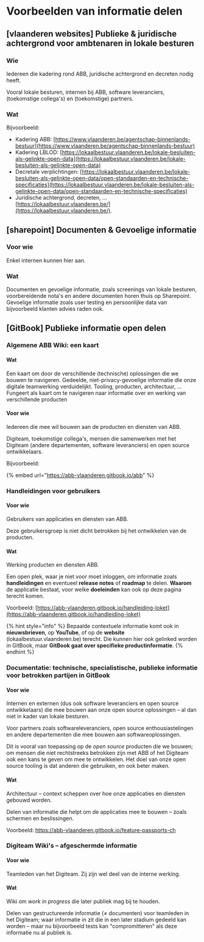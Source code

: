 # Voorbeelden van informatie delen

## \[vlaanderen websites\] Publieke & juridische achtergrond voor ambtenaren in lokale besturen

### Wie

Iedereen die kadering rond ABB, juridische achtergrond en decreten nodig heeft.

Vooral lokale besturen, internen bij ABB, software leveranciers, \(toekomstige collega's\) en \(toekomstige\) partners.

### Wat

Bijvoorbeeld:

* Kadering ABB: [https://www.vlaanderen.be/agentschap-binnenlands-bestuur](https://www.vlaanderen.be/agentschap-binnenlands-bestuur)
* Kadering LBLOD: [https://lokaalbestuur.vlaanderen.be/lokale-besluiten-als-gelinkte-open-data](https://lokaalbestuur.vlaanderen.be/lokale-besluiten-als-gelinkte-open-data)
* Decretale verplichtingen: [https://lokaalbestuur.vlaanderen.be/lokale-besluiten-als-gelinkte-open-data/open-standaarden-en-technische-specificaties](https://lokaalbestuur.vlaanderen.be/lokale-besluiten-als-gelinkte-open-data/open-standaarden-en-technische-specificaties)
* Juridische achtergrond, decreten, ... [https://lokaalbestuur.vlaanderen.be/](https://lokaalbestuur.vlaanderen.be/).

## \[sharepoint\] Documenten & Gevoelige informatie

### Voor wie

Enkel internen kunnen hier aan.

### Wat

Documenten en gevoelige informatie, zoals screenings van lokale besturen, voorbereidende nota's en andere documenten horen thuis op Sharepoint. Gevoelige informatie zoals user testing en persoonlijke data van bijvoorbeeld klanten advies raden ook.

## \[GitBook\] Publieke informatie open delen

### Algemene ABB Wiki: een kaart

#### Wat

Een kaart om door de verschillende \(technische\) oplossingen die we bouwen te navigeren. Gedeelde, niet-privacy-gevoelige informatie die onze digitale teamwerking verduidelijkt. Tooling, producten, architectuur, ... Fungeert als kaart om te navigeren naar informatie over en werking van verschillende producten

#### Voor wie

Iedereen die mee wil bouwen aan de producten en diensten van ABB.

Digiteam, toekomstige collega's, mensen die samenwerken met het Digiteam \(andere departementen, software leveranciers\) en open source ontwikkelaars.

Bijvoorbeeld:

{% embed url="https://abb-vlaanderen.gitbook.io/abb" %}

### Handleidingen voor gebruikers

#### Voor wie

Gebruikers van applicaties en diensten van ABB.

 Deze gebruikersgroep is niet dicht betrokken bij het ontwikkelen van de producten.

#### Wat

Werking producten en diensten ABB.

Een open plek, waar je niet voor moet inloggen, om informatie zoals **handleidingen** en eventueel **release notes** of **roadmap** te delen. **Waarom** de applicatie bestaat, voor welke **doeleinden** kan ook op deze pagina terecht komen.  
  
Voorbeeld: [https://abb-vlaanderen.gitbook.io/handleiding-loket](https://abb-vlaanderen.gitbook.io/handleiding-loket)

{% hint style="info" %}
Bepaalde contextuele informatie komt ook in **nieuwsbrieven**, op **YouTube**, of op de **website** \(lokaalbestuur.vlaanderen.be\) terecht. Die kunnen hier ook gelinked worden in GitBook, maar **GitBook gaat over specifieke productinformatie**.
{% endhint %}

### Documentatie: technische, specialistische, publieke informatie voor betrokken partijen in GitBook

#### Voor wie

Internen en externen \(dus ook software leveranciers en open source ontwikkelaars\) die mee bouwen aan onze open source oplossingen – al dan niet in kader van lokale besturen.

Voor partners zoals softwareleveranciers, open source enthousiastelingen en andere departementen die mee bouwen aan softwareoplossingen.

Dit is vooral van toepassing op de _open source_ producten die we bouwen; om mensen die niet rechtstreeks betrokken zijn met ABB of het Digiteam ook een kans te geven om mee te ontwikkelen. Het doel van onze open source tooling is dat anderen die gebruiken, en ook beter maken.

#### Wat

Architectuur – context scheppen over hoe onze applicaties en diensten gebouwd worden.

Delen van informatie die helpt om de applicaties mee te bouwen – zoals schermen en beslissingen.

Voorbeeld: [https://abb-vlaanderen.gitbook.io/feature-passports-ch ](https://abb-vlaanderen.gitbook.io/feature-passports-ch%20)

### Digiteam Wiki's – afgeschermde informatie

#### Voor wie

Teamleden van het Digiteam. Zij zijn wel deel van de interne werking.

#### Wat

Wiki om _work in progress_ die later publiek mag bij te houden.

Delen van gestructureerde informatie \(≠ documenten\) voor teamleden in het Digiteam; waar informatie in zit die in een later stadium gedeeld kan worden – maar nu bijvoorbeeld tests kan "compromitteren" als deze informatie nu al publiek is.

